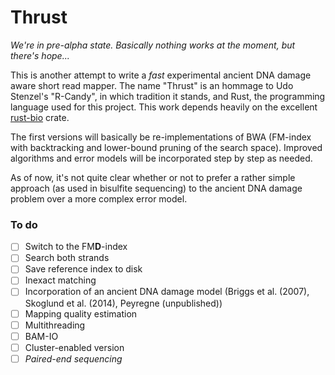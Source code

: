 # Thrust

_We're in pre-alpha state. Basically nothing works at the moment, but there's hope..._

This is another attempt to write a _fast_ experimental ancient DNA damage aware short read mapper. The name "Thrust" is 
an hommage to Udo Stenzel's "R-Candy", in which tradition it stands, and Rust, the programming language used for this 
project. This work depends heavily on the excellent [rust-bio](https://rust-bio.github.io/) crate. 

The first versions will basically be re-implementations of BWA (FM-index with backtracking and lower-bound pruning of 
the search space). Improved algorithms and error models will be incorporated step by step as needed. 

As of now, it's not quite clear whether or not to prefer a rather simple approach (as used in bisulfite sequencing) to 
the ancient DNA damage problem over a more complex error model. 

### To do
- [ ] Switch to the FM**D**-index
- [ ] Search both strands
- [ ] Save reference index to disk
- [ ] Inexact matching
- [ ] Incorporation of an ancient DNA damage model (Briggs et al. (2007), Skoglund et al. (2014), Peyregne (unpublished))
- [ ] Mapping quality estimation
- [ ] Multithreading
- [ ] BAM-IO
- [ ] Cluster-enabled version
- [ ] _Paired-end sequencing_
